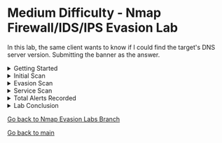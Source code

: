 # Medium Difficulty - Nmap Firewall/IDS/IPS Evasion Lab

In this lab, the same client wants to know if I could find the target's DNS server version. Submitting the banner as the answer.

<details>
  <summary>Getting Started</summary>
  
  ## Getting Started

  <img src="https://github.com/uli385899/My-Projects-Portfolio/blob/main/.assets/nmap-medium-9.png">
  
  Just like in the [Easy Lab](https://github.com/uli385899/My-Projects-Portfolio/blob/Nmap-Evasion-Labs/Easy-Lab.md), I connected to the same company's network using the OpenVPN configuration file from the previous lab and verified the connection by successfully pinging the host.

<hr>

</details>

<details>
<summary>Initial Scan</summary>
  
  ## Initial Scan

  <img src="https://github.com/uli385899/My-Projects-Portfolio/blob/main/.assets/nmap-medium-8.png">
 
 Since we know we need to find DNS server information, we can narrow our port search to port 53. This significantly reduces the number of alerts to be recorded, allowing more focus and resources for enumeration and analysis.
 
  - **Pn**: Disables pinging of hosts.
  - **n**: Disables DNS resolution.
  - **disable-arp-ping**: Disables checking if the target's IP address corresponds with a MAC address.
  - **max-retries**: Specifies the maximum number of connection retries for each port.
  - **packet-trace**: Similar to a packet sniffer, this option shows the results of sent and received network packets.
  - **stats-every**: Displays scan progress at intervals by set time.
  - **T**: Adjusts the aggressiveness of the scan (3 being normal or default).
  - **p**: Specifies the port(s) to be scanned.
  - **oN**: Saves scan in nmap formation.
  - **reason**: Provides additional details about the response or lack of response from a target, explaining why Nmap categorized a port as it did.

## Initial Scan Results

  <img src="https://github.com/uli385899/My-Projects-Portfolio/blob/main/.assets/nmap-medium-7.png">
  
  Examining the **no-response** in the scan results, it appears that the target's Firewall or IDS/IPS is intercepting and dropping our SYN packet requests. Since we know the port and service exist, we'll need to devise a clever method to bypass these defenses and ensure the requests are accepted.  

  <hr>

</details>


<details>
<summary>Evasion Scan</summary>
  
  ## UDP Scan

  <img src="https://github.com/uli385899/My-Projects-Portfolio/blob/main/.assets/nmap-medium-5.png">
  
 In the initial scan, I didn’t specify the type of scan, so Nmap defaulted to a TCP SYN scan (equivalent to using the -sS option). This likely caused the target’s defenses to filter out the packets, as DNS (port 53) typically operates over TCP only in specific scenarios-- such as zone transfers or handling large responses.

To address this, I made a single modification to the initial scan by adding the -sU option to perform a UDP scan. The results, along with the packet trace, showed that the target opened up and responded to the request, in contrast to filtering or ignoring it.

  <hr>

</details>

<details>
  <summary>Service Scan</summary>

  ## Service Scan

  <img src="https://github.com/uli385899/My-Projects-Portfolio/blob/main/.assets/nmap-medium-4.png">
  
  I again modified the scan with its last addition with using a service scan (-sV) on top of UDP.

  ## Service Scan Results

  <img src="https://github.com/uli385899/My-Projects-Portfolio/blob/main/.assets/nmap-medium-3.png">

  The service version running on the DNS server is the banner, that being a HTB flag.

  <hr>
  
</details>

<details>
  <summary>Total Alerts Recorded</summary>

  ## Total Alerts

  <img src="https://github.com/uli385899/My-Projects-Portfolio/blob/main/.assets/nmap-medium-2.png">
  
  Starting from the pings to verify our host was responding to the three different nmap scans, I managed to be under 75 alerts before being blocked from the defenses. I'd say it was a pretty successful testing. 
  
</details>

<details>
  <summary>Lab Conclusion</summary>

  ## Lab Conclusion

  <img src="https://github.com/uli385899/My-Projects-Portfolio/blob/main/.assets/nmap-medium-1.png">
  
 This lab emphasized the importance of the passive reconnaissance phase. Conducting thorough research on the target before initiating active scans can provide a significant advantage. A well-thought-out plan is far more efficient than attempting to devise one on the fly during an ongoing process.

Throughout the lab, I had to rely heavily on my foundational knowledge of network protocols and understand how defensive systems respond to improperly configured scans. While the process itself was straightforward, overlooking key information or misconfiguring scan parameters could easily lead to hours of second-guessing and troubleshooting.

Ultimately, this experience reinforced an essential truth: it's not just about what you know, but about recognizing and addressing what you don't yet know.

<hr>
  
</details>

[Go back to Nmap Evasion Labs Branch](https://github.com/uli385899/My-Projects-Portfolio/tree/Nmap-Evasion-Labs)

[Go back to main](https://github.com/uli385899/My-Projects-Portfolio/tree/main)
